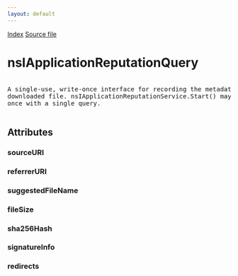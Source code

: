 ```yaml
---
layout: default
---
```

<div id='links'><a href="../index.html">Index</a>
<a href="http://dxr.mozilla.org/mozilla-central/source/toolkit/components/downloads/nsIApplicationReputation.idl">Source file</a>
</div>

# nsIApplicationReputationQuery #
<pre>  
A single-use, write-once interface for recording the metadata of the  
downloaded file. nsIApplicationReputationService.Start() may only be called  
once with a single query.  
  
</pre>
## Attributes ##

### sourceURI ###

### referrerURI ###

### suggestedFileName ###

### fileSize ###

### sha256Hash ###

### signatureInfo ###

### redirects ###
